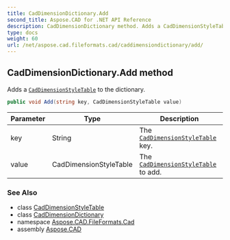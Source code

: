 ```yaml
---
title: CadDimensionDictionary.Add
second_title: Aspose.CAD for .NET API Reference
description: CadDimensionDictionary method. Adds a CadDimensionStyleTable to the dictionary
type: docs
weight: 60
url: /net/aspose.cad.fileformats.cad/caddimensiondictionary/add/
---
```

## CadDimensionDictionary.Add method

Adds a [`CadDimensionStyleTable`](../../../aspose.cad.fileformats.cad.cadtables/caddimensionstyletable/) to the dictionary.

```csharp
public void Add(string key, CadDimensionStyleTable value)
```

| Parameter | Type | Description |
| --- | --- | --- |
| key | String | The [`CadDimensionStyleTable`](../../../aspose.cad.fileformats.cad.cadtables/caddimensionstyletable/) key. |
| value | CadDimensionStyleTable | The [`CadDimensionStyleTable`](../../../aspose.cad.fileformats.cad.cadtables/caddimensionstyletable/) to add. |

### See Also

* class [CadDimensionStyleTable](../../../aspose.cad.fileformats.cad.cadtables/caddimensionstyletable/)
* class [CadDimensionDictionary](../)
* namespace [Aspose.CAD.FileFormats.Cad](../../../aspose.cad.fileformats.cad/)
* assembly [Aspose.CAD](../../../)


